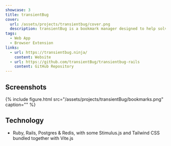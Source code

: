 ```yaml
---
showcase: 3
title: transientBug
cover:
  url: /assets/projects/transientbug/cover.png
  description: transientBug is a bookmark manager designed to help solve the problem of aging and dead links.
tags:
  - Web App
  - Browser Extension
links:
  - url: https://transientbug.ninja/
    content: Website
  - url: https://github.com/transientBug/transientbug-rails
    content: GitHub Repository
---
```


## Screenshots
{% include figure.html src="/assets/projects/transientBug/bookmarks.png" caption="" %}


## Technology
- Ruby, Rails, Postgres & Redis, with some Stimulus.js and Tailwind CSS bundled together with Vite.js
